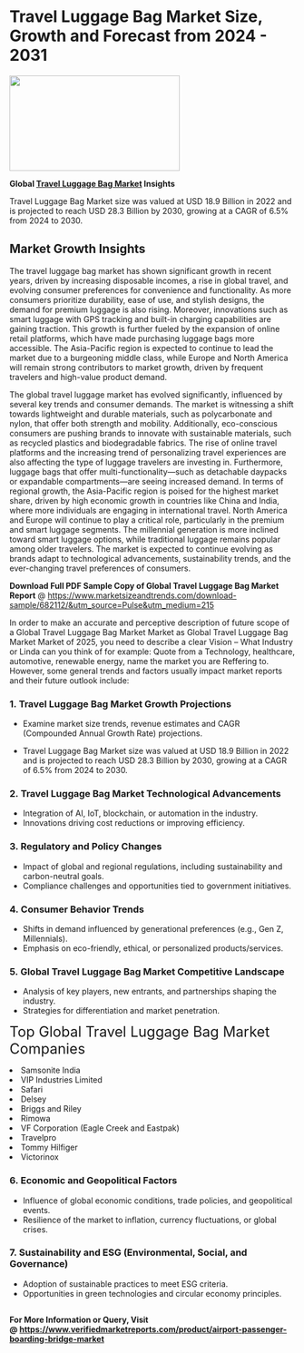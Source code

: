 <H1>Travel Luggage Bag Market Size, Growth and Forecast from 2024 - 2031</H1><img class="aligncenter size-medium wp-image-584254" src="https://thirdeyenews.in/wp-content/uploads/2024/09/Global-Market-Research-300x168.jpeg" alt="" width="300" height="168" /><p><strong>Global&nbsp;<a href="https://www.marketsizeandtrends.com/download-sample/682112/&amp;utm_source=Pulse&amp;utm_medium=215">Travel Luggage Bag Market</a> Insights</strong></p><p>Travel Luggage Bag Market size was valued at USD 18.9 Billion in 2022 and is projected to reach USD 28.3 Billion by 2030, growing at a CAGR of 6.5% from 2024 to 2030.</p><p><h2>Market Growth Insights</h2> <p>The travel luggage bag market has shown significant growth in recent years, driven by increasing disposable incomes, a rise in global travel, and evolving consumer preferences for convenience and functionality. As more consumers prioritize durability, ease of use, and stylish designs, the demand for premium luggage is also rising. Moreover, innovations such as smart luggage with GPS tracking and built-in charging capabilities are gaining traction. This growth is further fueled by the expansion of online retail platforms, which have made purchasing luggage bags more accessible. The Asia-Pacific region is expected to continue to lead the market due to a burgeoning middle class, while Europe and North America will remain strong contributors to market growth, driven by frequent travelers and high-value product demand. </p> <p>The global travel luggage market has evolved significantly, influenced by several key trends and consumer demands. The market is witnessing a shift towards lightweight and durable materials, such as polycarbonate and nylon, that offer both strength and mobility. Additionally, eco-conscious consumers are pushing brands to innovate with sustainable materials, such as recycled plastics and biodegradable fabrics. The rise of online travel platforms and the increasing trend of personalizing travel experiences are also affecting the type of luggage travelers are investing in. Furthermore, luggage bags that offer multi-functionality—such as detachable daypacks or expandable compartments—are seeing increased demand. In terms of regional growth, the Asia-Pacific region is poised for the highest market share, driven by high economic growth in countries like China and India, where more individuals are engaging in international travel. North America and Europe will continue to play a critical role, particularly in the premium and smart luggage segments. The millennial generation is more inclined toward smart luggage options, while traditional luggage remains popular among older travelers. The market is expected to continue evolving as brands adapt to technological advancements, sustainability trends, and the ever-changing travel preferences of consumers. </p><p><span class=""><strong>Download Full PDF Sample Copy of Global Travel Luggage Bag Market Report</strong> @ <a href="https://www.marketsizeandtrends.com/download-sample/682112/&amp;utm_source=Pulse&amp;utm_medium=215" target="_blank">https://www.marketsizeandtrends.com/download-sample/682112/&amp;utm_source=Pulse&amp;utm_medium=215</a></span></p><p>In order to make an accurate and perceptive description of future scope of a Global&nbsp;Travel Luggage Bag Market Market as Global&nbsp;Travel Luggage Bag Market Market of 2025, you need to describe a clear Vision &ndash; What Industry or Linda can you think of for example: Quote from a Technology, healthcare, automotive, renewable energy, name the market you are Reffering to. However, some general trends and factors usually impact market reports and their future outlook include:</p><h3>1.&nbsp;<strong>Travel Luggage Bag Market Growth Projections</strong></h3><ul><li>Examine market size trends, revenue estimates and CAGR (Compounded Annual Growth Rate) projections.</li><li><p>Travel Luggage Bag Market size was valued at USD 18.9 Billion in 2022 and is projected to reach USD 28.3 Billion by 2030, growing at a CAGR of 6.5% from 2024 to 2030.</p></li></ul><h3>2.&nbsp;<strong>Travel Luggage Bag Market Technological Advancements</strong></h3><ul><li>Integration of AI, IoT, blockchain, or automation in the industry.</li><li>Innovations driving cost reductions or improving efficiency.</li></ul><h3>3.&nbsp;<strong>Regulatory and Policy Changes</strong></h3><ul><li>Impact of global and regional regulations, including sustainability and carbon-neutral goals.</li><li>Compliance challenges and opportunities tied to government initiatives.</li></ul><h3>4.&nbsp;<strong>Consumer Behavior Trends</strong></h3><ul><li>Shifts in demand influenced by generational preferences (e.g., Gen Z, Millennials).</li><li>Emphasis on eco-friendly, ethical, or personalized products/services.</li></ul><h3>5.&nbsp;<strong>Global Travel Luggage Bag Market Competitive Landscape</strong></h3><ul><li>Analysis of key players, new entrants, and partnerships shaping the industry.</li><li>Strategies for differentiation and market penetration.</li></ul><p data-pm-slice="1 1 []"><span style="color: inherit; font-family: inherit; font-size: 25px;">Top Global Travel Luggage Bag Market Companies</span></p><div class="" data-test-id=""><p><li>Samsonite India</li><li> VIP Industries Limited</li><li> Safari</li><li> Delsey</li><li> Briggs and Riley</li><li> Rimowa</li><li> VF Corporation (Eagle Creek and Eastpak)</li><li> Travelpro</li><li> Tommy Hilfiger</li><li> Victorinox</li></p></div><h3>6.&nbsp;<strong>Economic and Geopolitical Factors</strong></h3><ul><li>Influence of global economic conditions, trade policies, and geopolitical events.</li><li>Resilience of the market to inflation, currency fluctuations, or global crises.</li></ul><h3>7.&nbsp;<strong>Sustainability and ESG (Environmental, Social, and Governance)</strong></h3><ul><li>Adoption of sustainable practices to meet ESG criteria.</li><li>Opportunities in green technologies and circular economy principles.</li></ul><h2><strong style="font-size: 14px;">For More Information or Query, Visit @&nbsp;</strong><a style="background-color: #ffffff; font-size: 14px;" href="https://www.marketsizeandtrends.com/report/travel-luggage-bag-market/" target="_blank">https://www.verifiedmarketreports.com/product/airport-passenger-boarding-bridge-market</a></h2>
